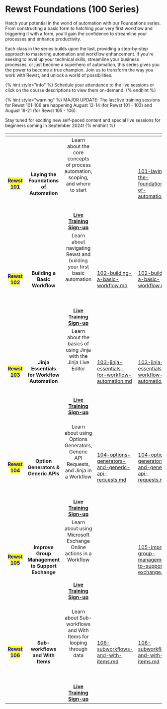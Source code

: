 # Rewst Foundations (100 Series)

Hatch your potential in the world of automation with our Foundations series. From constructing a basic form to hatching your very first workflow and triggering it with a form, you'll gain the confidence to streamline your processes and enhance productivity.

Each class in the series builds upon the last, providing a step-by-step approach to mastering automation and workflow enhancement. If you're seeking to level up your technical skills, streamline your business processes, or just become a superhero of automation, this series gives you the power to become a true champion. Join us to transform the way you work with Rewst, and unlock a world of possibilities.&#x20;

{% hint style="info" %}
Schedule your attendance to the live sessions or click on the course descriptions to view them on-demand.
{% endhint %}

{% hint style="warning" %}
MAJOR UPDATE: The last live training sessions for Rewst 101-106 are happening August 12-14 (for Rewst 101 - 103) and August 19-21 (for Rewst 105 - 106).&#x20;

Stay tuned for exciting new self-paced content and special live sessions for beginners coming in September 2024!
{% endhint %}

<table data-view="cards"><thead><tr><th align="center"></th><th align="center"></th><th align="center"></th><th data-hidden data-type="content-ref"></th><th data-hidden data-card-target data-type="content-ref"></th></tr></thead><tbody><tr><td align="center"><mark style="color:blue;"><strong>Rewst 101</strong></mark></td><td align="center"><strong>Laying the Foundations of Automation</strong></td><td align="center">Learn about the core concepts of process automation, scoping, and where to start<br><br>                                              <br><br><a href="https://calendly.com/cluck-u/rewst-101"><strong>Live Training Sign-up</strong></a></td><td></td><td><a href="101-laying-the-foundations-of-automations.md">101-laying-the-foundations-of-automations.md</a></td></tr><tr><td align="center"><mark style="color:blue;"><strong>Rewst 102</strong></mark></td><td align="center"><strong>Building a Basic Workflow</strong></td><td align="center">Learn about navigating Rewst and building your first basic automation<br><br><br>                                              <br><br><a href="https://calendly.com/cluck-u/rewst-102"><strong>Live Training Sign-up</strong></a></td><td><a href="102-building-a-basic-workflow.md">102-building-a-basic-workflow.md</a></td><td><a href="102-building-a-basic-workflow.md">102-building-a-basic-workflow.md</a></td></tr><tr><td align="center"><mark style="color:blue;"><strong>Rewst 103</strong></mark></td><td align="center"><strong>Jinja Essentials for Workflow Automation</strong></td><td align="center">Learn about the basics of using Jinja with the Jinja Live Editor<br><br><br>                                              <br><br><a href="https://calendly.com/cluck-u/rewst-103"><strong>Live Training Sign-up</strong></a></td><td><a href="103-jinja-essentials-for-workflow-automation.md">103-jinja-essentials-for-workflow-automation.md</a></td><td><a href="103-jinja-essentials-for-workflow-automation.md">103-jinja-essentials-for-workflow-automation.md</a></td></tr><tr><td align="center"><mark style="color:blue;"><strong>Rewst 104</strong></mark></td><td align="center"><strong>Option Generators &#x26; Generic APIs</strong></td><td align="center"><br>Learn about using Options Generators, Generic API Requests, and Jinja in a Workflow<br><br>                                              <br><br><a href="https://calendly.com/cluck-u/rewst-104"><strong>Live Training Sign-up</strong></a></td><td><a href="104-options-generators-and-generic-api-requests.md">104-options-generators-and-generic-api-requests.md</a></td><td><a href="104-options-generators-and-generic-api-requests.md">104-options-generators-and-generic-api-requests.md</a></td></tr><tr><td align="center"><mark style="color:blue;"><strong>Rewst 105</strong></mark></td><td align="center"><strong>Improve Group Management to Support Exchange</strong></td><td align="center">Learn about using Microsoft Exchange Online actions in a Workflow<br><br>                                              <br><br><a href="https://calendly.com/cluck-u/rewst-105"><strong>Live Training Sign-up</strong></a></td><td></td><td><a href="105-improve-group-management-to-support-exchange.md">105-improve-group-management-to-support-exchange.md</a></td></tr><tr><td align="center"><mark style="color:blue;"><strong>Rewst 106</strong></mark></td><td align="center"><strong>Sub-workflows and With Items</strong></td><td align="center"><br>Learn about Sub-workflows and With Items for looping through data<br><br><br>                                              <br><br><a href="https://calendly.com/cluck-u/rewst-106"><strong>Live Training Sign-up</strong></a></td><td><a href="106-subworkflows-and-with-items.md">106-subworkflows-and-with-items.md</a></td><td><a href="106-subworkflows-and-with-items.md">106-subworkflows-and-with-items.md</a></td></tr></tbody></table>

